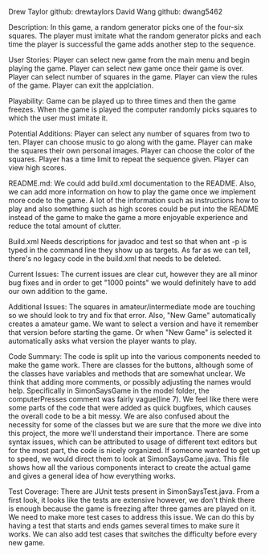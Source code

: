 Drew Taylor github: drewtaylors
David Wang github: dwang5462

Description:
In this game, a random generator picks one of the four-six squares. The player must imitate what the random generator picks and each time the player is successful the game adds another step to the sequence.

User Stories:
Player can select new game from the main menu and begin playing the game.
Player can select new game once their game is over.
Player can select number of squares in the game.
Player can view the rules of the game.
Player can exit the applciation.

Playability:
Game can be played up to three times and then the game freezes. When the game is played the computer randomly picks squares to which the user must imitate it.

Potential Additions:
Player can select any number of squares from two to ten.
Player can choose music to go along with the game.
Player can make the squares their own personal images.
Player can choose the color of the squares.
Player has a time limit to repeat the sequence given.
Player can view high scores.

README.md:
We could add build.xml documentation to the README. Also, we can add more information on how to play the game once we implement more code to the game. A lot of the information such as instructions how to play and also something such as high scores could be put into the README instead of the game to make the game a more enjoyable experience and reduce the total amount of clutter.

Build.xml
Needs descriptions for javadoc and test so that when ant -p is typed in the command line they show up as targets. As far as we can tell, there's no legacy code in the build.xml that needs to be deleted.

Current Issues:
The current issues are clear cut, however they are all minor bug fixes and in order to get "1000 points" we would definitely have to add our own addition to the game.

Additional Issues:
The squares in amateur/intermediate mode are touching so we should look to try and fix that error. Also, "New Game" automatically creates a amateur game. We want to select a version and have it remember that version before starting the game. Or when "New Game" is selected it automatically asks what version the player wants to play.

Code Summary:
The code is split up into the various components needed to make the game work. There are classes for the buttons, although some of the classes have variables and methods that are somewhat unclear. We think that adding more comments, or possibly adjusting the names would help. Specifically in SimonSaysGame in the model folder, the computerPresses comment was fairly vague(line 7). We feel like there were some parts of the code that were added as quick bugfixes, which causes the overall code to be a bit messy. We are also confused about the necessity for some of the classes but we are sure that the more we dive into this project, the more we'll understand their importance. There are some syntax issues, which can be attributed to usage of different text editors but for the most part, the code is nicely organized. If someone wanted to get up to speed, we would direct them to look at SimonSaysGame.java. This file shows how all the various components interact to create the actual game and gives a general idea of how everything works.

Test Coverage:
There are JUnit tests present in SimonSaysTest.java. From a first look, it looks like the tests are extensive however, we don't think there is enough because the game is freezing after three games are played on it. We need to make more test cases to address this issue. We can do this by having a test that starts and ends games several times to make sure it works. We can also add test cases that switches the difficulty before every new game.


